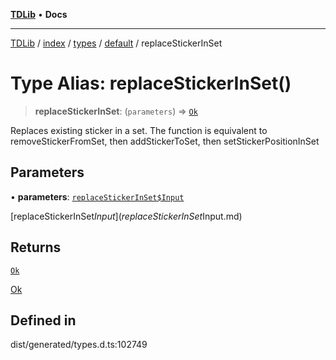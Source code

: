 [**TDLib**](../../../../../../README.md) • **Docs**

***

[TDLib](../../../../../../modules.md) / [index](../../../../../README.md) / [types](../../../README.md) / [default](../README.md) / replaceStickerInSet

# Type Alias: replaceStickerInSet()

> **replaceStickerInSet**: (`parameters`) => [`Ok`](Ok-1.md)

Replaces existing sticker in a set. The function is equivalent to removeStickerFromSet, then addStickerToSet, then setStickerPositionInSet

## Parameters

• **parameters**: [`replaceStickerInSet$Input`](replaceStickerInSet$Input.md)

[replaceStickerInSet$Input](replaceStickerInSet$Input.md)

## Returns

[`Ok`](Ok-1.md)

[Ok](Ok-1.md)

## Defined in

dist/generated/types.d.ts:102749
